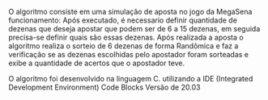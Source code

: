 O algoritmo consiste em uma simulação de aposta no jogo da MegaSena
funcionamento: Após executado, é necessario definir quantidade 
de dezenas que deseja apostar que podem ser de 6 a 15 dezenas,
em seguida precisa-se definir quais são essas dezenas. Após realizada 
a aposta o algoritmo realiza o sorteio de 6 dezenas de forma Randômica
e faz a verificação se as dezenas escolhidas pelo apostador foram sorteadas e 
exibe a quantidade de acertos que o apostador teve. 

O algoritmo foi desenvolvido na linguagem C. utilizando a IDE 
(Integrated Development Environment) Code Blocks Versão de 20.03

